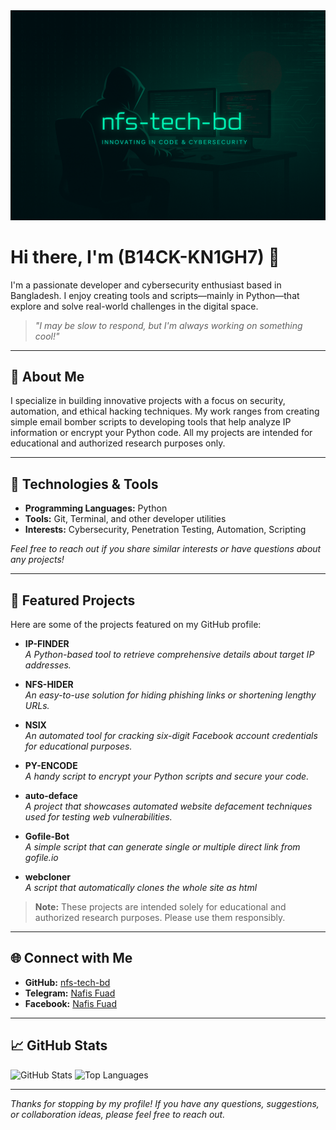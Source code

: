 <center><img src="https://raw.githubusercontent.com/nfs-tech-bd/nfs-tech-bd/refs/heads/main/b14ck.png" width="800"></center>

# Hi there, I'm (B14CK-KN1GH7) 👋

I'm a passionate developer and cybersecurity enthusiast based in Bangladesh. I enjoy creating tools and scripts—mainly in Python—that explore and solve real-world challenges in the digital space.

> *"I may be slow to respond, but I'm always working on something cool!"*

---

## 🚀 About Me

I specialize in building innovative projects with a focus on security, automation, and ethical hacking techniques. My work ranges from creating simple email bomber scripts to developing tools that help analyze IP information or encrypt your Python code. All my projects are intended for educational and authorized research purposes only.

---

## 🔧 Technologies & Tools

- **Programming Languages:** Python
- **Tools:** Git, Terminal, and other developer utilities
- **Interests:** Cybersecurity, Penetration Testing, Automation, Scripting

*Feel free to reach out if you share similar interests or have questions about any projects!*

---

## 📂 Featured Projects

Here are some of the projects featured on my GitHub profile:

- **IP-FINDER**  
  *A Python-based tool to retrieve comprehensive details about target IP addresses.*

- **NFS-HIDER**  
  *An easy-to-use solution for hiding phishing links or shortening lengthy URLs.*

- **NSIX**  
  *An automated tool for cracking six-digit Facebook account credentials for educational purposes.*

- **PY-ENCODE**  
  *A handy script to encrypt your Python scripts and secure your code.*

- **auto-deface**  
  *A project that showcases automated website defacement techniques used for testing web vulnerabilities.*

- **Gofile-Bot**  
  *A simple script that can generate single or multiple direct link from gofile.io*

- **webcloner**  
  *A script that automatically clones the whole site as html*

> **Note:** These projects are intended solely for educational and authorized research purposes. Please use them responsibly.

---

## 🌐 Connect with Me

- **GitHub:** [nfs-tech-bd](https://github.com/nfs-tech-bd)
- **Telegram:** [Nafis Fuad](https://t.me/Nafisfuad1)
- **Facebook:** [Nafis Fuad](https://facebook.com/nafis6969)

---

## 📈 GitHub Stats

![GitHub Stats](https://github-readme-stats.vercel.app/api?username=nfs-tech-bd&show_icons=true&theme=radical)
![Top Languages](https://github-readme-stats.vercel.app/api/top-langs/?username=nfs-tech-bd&layout=compact&theme=radical)

---

*Thanks for stopping by my profile! If you have any questions, suggestions, or collaboration ideas, please feel free to reach out.*

